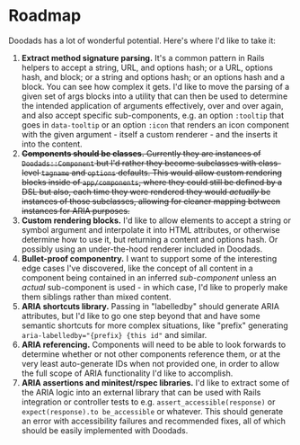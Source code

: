# Roadmap

Doodads has a lot of wonderful potential. Here's where I'd like to take it:

1. **Extract method signature parsing.** It's a common pattern in Rails helpers to accept a string, URL, and options hash; or a URL, options hash, and block; or a string and options hash; or an options hash and a block. You can see how complex it gets. I'd like to move the parsing of a given set of args blocks into a utility that can then be used to determine the intended application of arguments effectively, over and over again, and also accept specific sub-components, e.g. an option `:tooltip` that goes in `data-tooltip` or an option `:icon` that renders an icon component with the given argument - itself a custom renderer - and the inserts it into the content.
2. ~~**Components should be classes.** Currently they are instances of `Doodads::Component` but I'd rather they become subclasses with class-level `tagname` and `options` defaults. This would allow custom rendering blocks inside of `app/components`, where they could still be defined by a DSL but also, each time they were rendered they would *actually* be instances of those subclasses, allowing for cleaner mapping between instances for ARIA purposes.~~
3. **Custom rendering blocks.** I'd like to allow elements to accept a string or symbol argument and interpolate it into HTML attributes, or otherwise determine how to use it, but returning a content and options hash. Or possibly using an under-the-hood renderer included in Doodads.
4. **Bullet-proof componentry.** I want to support some of the interesting edge cases I've discovered, like the concept of all content in a component being contained in an inferred _sub-component_ unless an _actual_ sub-component is used - in which case, I'd like to properly make them siblings rather than mixed content.
5. **ARIA shortcuts library.** Passing in "labelledby" should generate ARIA attributes, but I'd like to go one step beyond that and have some semantic shortcuts for more complex situations, like "prefix" generating `aria-labelledby="{prefix} {this id"` and similar.
6. **ARIA referencing.** Components will need to be able to look forwards to determine whether or not other components reference them, or at the very least auto-generate IDs when not provided one, in order to allow the full scope of ARIA functionality I'd like to accomplish.
7. **ARIA assertions and minitest/rspec libraries.** I'd like to extract some of the ARIA logic into an external library that can be used with Rails integration or controller tests to e.g. `assert_accessible(response)` or `expect(response).to be_accessible` or whatever. This should generate an error with accessibility failures and recommended fixes, all of which should be easily implemented with Doodads.
